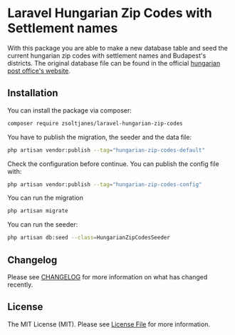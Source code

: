 # Laravel Hungarian Zip Codes with Settlement names

With this package you are able to make a new database table and seed the current hungarian zip codes with settlement names and Budapest's districts. The original database file can be found in the official [hungarian post office's website](https://www.posta.hu/szolgaltatasok/iranyitoszam-kereso).

## Installation

You can install the package via composer:
```bash
composer require zsoltjanes/laravel-hungarian-zip-codes
```
You have to publish the migration, the seeder and the data file:
```bash
php artisan vendor:publish --tag="hungarian-zip-codes-default"
```
Check the configuration before continue. You can publish the config file with:
```bash
php artisan vendor:publish --tag="hungarian-zip-codes-config"
```
You can run the migration
```bash
php artisan migrate
```
You can run the seeder:
```bash
php artisan db:seed --class=HungarianZipCodesSeeder
```

## Changelog

Please see [CHANGELOG](CHANGELOG.md) for more information on what has changed recently.

## License

The MIT License (MIT). Please see [License File](LICENSE.md) for more information.